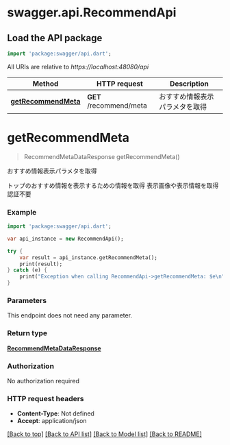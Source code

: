 # swagger.api.RecommendApi

## Load the API package
```dart
import 'package:swagger/api.dart';
```

All URIs are relative to *https://localhost:48080/api*

Method | HTTP request | Description
------------- | ------------- | -------------
[**getRecommendMeta**](RecommendApi.md#getRecommendMeta) | **GET** /recommend/meta | おすすめ情報表示パラメタを取得


# **getRecommendMeta**
> RecommendMetaDataResponse getRecommendMeta()

おすすめ情報表示パラメタを取得

トップのおすすめ情報を表示するための情報を取得 表示画像や表示情報を取得 認証不要 

### Example 
```dart
import 'package:swagger/api.dart';

var api_instance = new RecommendApi();

try { 
    var result = api_instance.getRecommendMeta();
    print(result);
} catch (e) {
    print("Exception when calling RecommendApi->getRecommendMeta: $e\n");
}
```

### Parameters
This endpoint does not need any parameter.

### Return type

[**RecommendMetaDataResponse**](RecommendMetaDataResponse.md)

### Authorization

No authorization required

### HTTP request headers

 - **Content-Type**: Not defined
 - **Accept**: application/json

[[Back to top]](#) [[Back to API list]](../README.md#documentation-for-api-endpoints) [[Back to Model list]](../README.md#documentation-for-models) [[Back to README]](../README.md)

